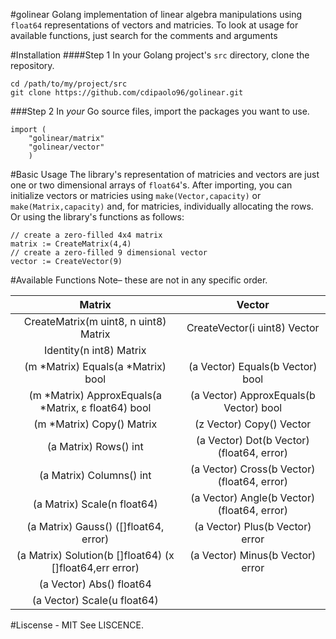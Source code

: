#golinear
Golang implementation of linear algebra manipulations using ```float64``` representations of vectors and matricies. To look at usage for available functions, just search for the comments and arguments 

#Installation
####Step 1
In your Golang project's ```src``` directory, clone the repository.
```
cd /path/to/my/project/src
git clone https://github.com/cdipaolo96/golinear.git
```
###Step 2
In *your* Go source files, import the packages you want to use.

```golang
import (
	"golinear/matrix"
	"golinear/vector"
	)
```

#Basic Usage
The library's representation of matricies and vectors are just one or two dimensional arrays of ```float64```'s. After importing, you can initialize vectors or matricies using ```make(Vector,capacity)``` or ```make(Matrix,capacity)``` and, for matricies, individually allocating the rows. Or using the library's functions as follows:

```golang
// create a zero-filled 4x4 matrix
matrix := CreateMatrix(4,4)
// create a zero-filled 9 dimensional vector
vector := CreateVector(9)
```

#Available Functions
Note– these are not in any specific order.

Matrix  |  Vector
:--------:|:---------:
CreateMatrix(m uint8, n uint8) Matrix | CreateVector(i uint8) Vector
Identity(n int8) Matrix | 
(m *Matrix) Equals(a *Matrix) bool | (a Vector) Equals(b Vector) bool
(m *Matrix) ApproxEquals(a *Matrix, ε float64) bool | (a Vector) ApproxEquals(b Vector) bool
(m *Matrix) Copy() Matrix | (z Vector) Copy() Vector
(a Matrix) Rows() int | (a Vector) Dot(b Vector) (float64, error)
(a Matrix) Columns() int | (a Vector) Cross(b Vector) (float64, error)
(a Matrix) Scale(n float64) | (a Vector) Angle(b Vector) (float64, error)
(a Matrix) Gauss() ([]float64, error) | (a Vector) Plus(b Vector) error
(a Matrix) Solution(b []float64) (x []float64,err error) | (a Vector) Minus(b Vector) error
 | (a Vector) Abs() float64
 | (a Vector) Scale(u float64)



#Liscense - MIT
See LISCENCE.